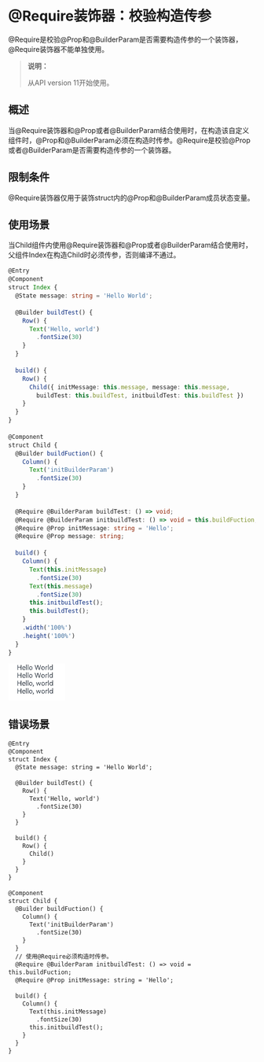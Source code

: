 # \@Require装饰器：校验构造传参


\@Require是校验\@Prop和\@BuilderParam是否需要构造传参的一个装饰器， \@Require装饰器不能单独使用。


> **说明：**
>
> 从API version 11开始使用。

## 概述

当\@Require装饰器和\@Prop或者\@BuilderParam结合使用时，在构造该自定义组件时，\@Prop和\@BuilderParam必须在构造时传参。\@Require是校验\@Prop或者\@BuilderParam是否需要构造传参的一个装饰器。

## 限制条件

 \@Require装饰器仅用于装饰struct内的\@Prop和\@BuilderParam成员状态变量。

## 使用场景

当Child组件内使用\@Require装饰器和\@Prop或者\@BuilderParam结合使用时，父组件Index在构造Child时必须传参，否则编译不通过。

```ts
@Entry
@Component
struct Index {
  @State message: string = 'Hello World';

  @Builder buildTest() {
    Row() {
      Text('Hello, world')
        .fontSize(30)
    }
  }

  build() {
    Row() {
      Child({ initMessage: this.message, message: this.message,
        buildTest: this.buildTest, initbuildTest: this.buildTest })
    }
  }
}

@Component
struct Child {
  @Builder buildFuction() {
    Column() {
      Text('initBuilderParam')
        .fontSize(30)
    }
  }

  @Require @BuilderParam buildTest: () => void;
  @Require @BuilderParam initbuildTest: () => void = this.buildFuction;
  @Require @Prop initMessage: string = 'Hello';
  @Require @Prop message: string;

  build() {
    Column() {
      Text(this.initMessage)
        .fontSize(30)
      Text(this.message)
        .fontSize(30)
      this.initbuildTest();
      this.buildTest();
    }
    .width('100%')
    .height('100%')
  }
}
```

 ![img](figures/9e2d58bc-b0e1-4613-934b-8e4237bd5c05.png) 

## 错误场景

```
@Entry
@Component
struct Index {
  @State message: string = 'Hello World';

  @Builder buildTest() {
    Row() {
      Text('Hello, world')
        .fontSize(30)
    }
  }

  build() {
    Row() {
      Child()
    }
  }
}

@Component
struct Child {
  @Builder buildFuction() {
    Column() {
      Text('initBuilderParam')
        .fontSize(30)
    }
  }
  // 使用@Require必须构造时传参。
  @Require @BuilderParam initbuildTest: () => void = this.buildFuction;
  @Require @Prop initMessage: string = 'Hello';

  build() {
    Column() {
      Text(this.initMessage)
        .fontSize(30)
      this.initbuildTest();
    }
  }
}
```

